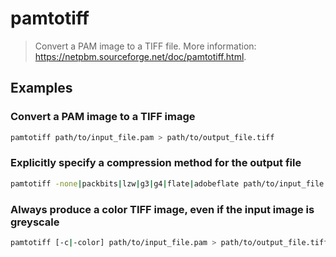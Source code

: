# pamtotiff

> Convert a PAM image to a TIFF file. More information: <https://netpbm.sourceforge.net/doc/pamtotiff.html>.

## Examples

### Convert a PAM image to a TIFF image

```bash
pamtotiff path/to/input_file.pam > path/to/output_file.tiff
```

### Explicitly specify a compression method for the output file

```bash
pamtotiff -none|packbits|lzw|g3|g4|flate|adobeflate path/to/input_file.pam > path/to/output_file.tiff
```

### Always produce a color TIFF image, even if the input image is greyscale

```bash
pamtotiff [-c|-color] path/to/input_file.pam > path/to/output_file.tiff
```
